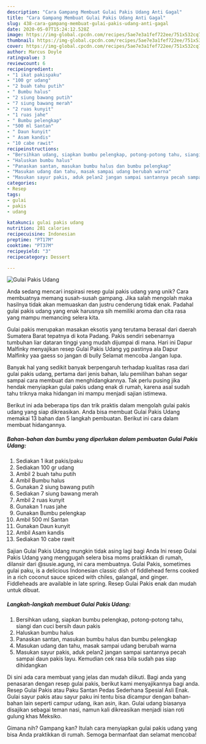 ```yaml
---
description: "Cara Gampang Membuat Gulai Pakis Udang Anti Gagal"
title: "Cara Gampang Membuat Gulai Pakis Udang Anti Gagal"
slug: 438-cara-gampang-membuat-gulai-pakis-udang-anti-gagal
date: 2020-05-07T15:24:12.528Z
image: https://img-global.cpcdn.com/recipes/5ae7e3a1fef722ee/751x532cq70/gulai-pakis-udang-foto-resep-utama.jpg
thumbnail: https://img-global.cpcdn.com/recipes/5ae7e3a1fef722ee/751x532cq70/gulai-pakis-udang-foto-resep-utama.jpg
cover: https://img-global.cpcdn.com/recipes/5ae7e3a1fef722ee/751x532cq70/gulai-pakis-udang-foto-resep-utama.jpg
author: Marcus Doyle
ratingvalue: 3
reviewcount: 6
recipeingredient:
- "1 ikat pakispaku"
- "100 gr udang"
- "2 buah tahu putih"
- " Bumbu halus"
- "2 siung bawang putih"
- "7 siung bawang merah"
- "2 ruas kunyit"
- "1 ruas jahe"
- " Bumbu pelengkap"
- "500 ml Santan"
- " Daun kunyit"
- " Asam kandis"
- "10 cabe rawit"
recipeinstructions:
- "Bersihkan udang, siapkan bumbu pelengkap, potong-potong tahu, siangi dan cuci bersih daun pakis"
- "Haluskan bumbu halus"
- "Panaskan santan, masukan bumbu halus dan bumbu pelengkap"
- "Masukan udang dan tahu, masak sampai udang berubah warna"
- "Masukan sayur pakis, aduk pelan2 jangan sampai santannya pecah sampai daun pakis layu. Kemudian cek rasa bila sudah pas siap dihidangkan"
categories:
- Resep
tags:
- gulai
- pakis
- udang

katakunci: gulai pakis udang 
nutrition: 281 calories
recipecuisine: Indonesian
preptime: "PT17M"
cooktime: "PT37M"
recipeyield: "3"
recipecategory: Dessert

---
```



![Gulai Pakis Udang](https://img-global.cpcdn.com/recipes/5ae7e3a1fef722ee/751x532cq70/gulai-pakis-udang-foto-resep-utama.jpg)

Anda sedang mencari inspirasi resep gulai pakis udang yang unik? Cara membuatnya memang susah-susah gampang. Jika salah mengolah maka hasilnya tidak akan memuaskan dan justru cenderung tidak enak. Padahal gulai pakis udang yang enak harusnya sih memiliki aroma dan cita rasa yang mampu memancing selera kita.

Gulai pakis merupakan masakan eksotis yang terutama berasal dari daerah Sumatera Barat tepatnya di kota Padang. Pakis sendiri sebenarnya tumbuhan liar dataran tinggi yang mudah dijumpai di mana. Hari ini Dapur Malfinky menyajikan resep Gulai Pakis Udang yg pastinya ala Dapur Malfinky yaa gaess so jangan di bully Selamat mencoba Jangan lupa.

Banyak hal yang sedikit banyak berpengaruh terhadap kualitas rasa dari gulai pakis udang, pertama dari jenis bahan, lalu pemilihan bahan segar sampai cara membuat dan menghidangkannya. Tak perlu pusing jika hendak menyiapkan gulai pakis udang enak di rumah, karena asal sudah tahu triknya maka hidangan ini mampu menjadi sajian istimewa.


Berikut ini ada beberapa tips dan trik praktis dalam mengolah gulai pakis udang yang siap dikreasikan. Anda bisa membuat Gulai Pakis Udang memakai 13 bahan dan 5 langkah pembuatan. Berikut ini cara dalam membuat hidangannya.

<!--inarticleads1-->

##### Bahan-bahan dan bumbu yang diperlukan dalam pembuatan Gulai Pakis Udang:

1. Sediakan 1 ikat pakis/paku
1. Sediakan 100 gr udang
1. Ambil 2 buah tahu putih
1. Ambil  Bumbu halus
1. Gunakan 2 siung bawang putih
1. Sediakan 7 siung bawang merah
1. Ambil 2 ruas kunyit
1. Gunakan 1 ruas jahe
1. Gunakan  Bumbu pelengkap
1. Ambil 500 ml Santan
1. Gunakan  Daun kunyit
1. Ambil  Asam kandis
1. Sediakan 10 cabe rawit


Sajian Gulai Pakis Udang mungkin tidak asing lagi bagi Anda Ini resep Gulai Pakis Udang yang menggugah selera bisa moms praktikkan di rumah, dilansir dari @susie.agung, ini cara membuatnya. Gulai Pakis, sometimes gulai paku, is a delicious Indonesian classic dish of fiddlehead ferns cooked in a rich coconut sauce spiced with chiles, galangal, and ginger. Fiddleheads are available in late spring. Resep Gulai Pakis enak dan mudah untuk dibuat. 

<!--inarticleads2-->

##### Langkah-langkah membuat Gulai Pakis Udang:

1. Bersihkan udang, siapkan bumbu pelengkap, potong-potong tahu, siangi dan cuci bersih daun pakis
1. Haluskan bumbu halus
1. Panaskan santan, masukan bumbu halus dan bumbu pelengkap
1. Masukan udang dan tahu, masak sampai udang berubah warna
1. Masukan sayur pakis, aduk pelan2 jangan sampai santannya pecah sampai daun pakis layu. Kemudian cek rasa bila sudah pas siap dihidangkan


Di sini ada cara membuat yang jelas dan mudah diikuti. Bagi anda yang penasaran dengan resep gulai pakis, berikut kami menyajikannya bagi anda. Resep Gulai Pakis atau Paku Santan Pedas Sederhana Spesial Asli Enak. Gulai sayur pakis atau sayur paku ini tentu bisa dicampur dengan bahan-bahan lain seperti campur udang, ikan asin, ikan. Gulai udang biasanya disajikan sebagai teman nasi, namun kali dikreasikan menjadi isian roti gulung khas Meksiko. 

Gimana nih? Gampang kan? Itulah cara menyiapkan gulai pakis udang yang bisa Anda praktikkan di rumah. Semoga bermanfaat dan selamat mencoba!
